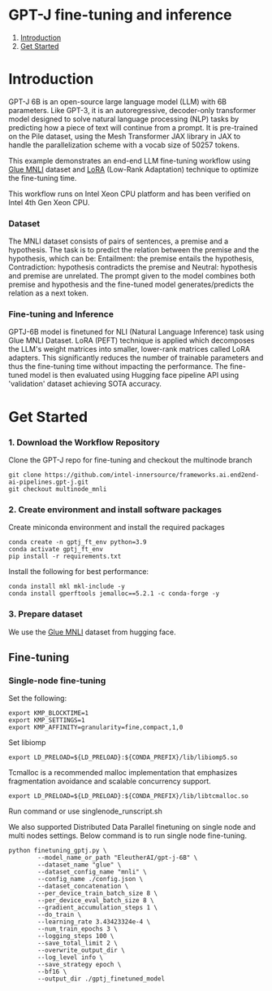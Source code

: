 # GPT-J fine-tuning and inference


1. [Introduction](#introduction)
2. [Get Started](#get-started)

# Introduction

GPT-J 6B is an open-source large language model (LLM) with 6B parameters. Like GPT-3, it is an autoregressive, decoder-only transformer model designed to solve natural language processing (NLP) tasks by predicting how a piece of text will continue from a prompt. It is pre-trained on the Pile dataset, using the Mesh Transformer JAX library in JAX to handle the parallelization scheme with a vocab size of 50257 tokens.

This example demonstrates an end-end LLM fine-tuning workflow using [Glue MNLI](https://huggingface.co/datasets/glue/viewer/mnli/train) dataset and [LoRA](https://arxiv.org/abs/2106.09685) (Low-Rank Adaptation) technique to optimize the fine-tuning time.

This workflow runs on Intel Xeon CPU platform and has been verified on Intel 4th Gen Xeon CPU.

### Dataset
The MNLI dataset consists of pairs of sentences, a premise and a hypothesis. The task is to predict the relation between the premise and the hypothesis, which can be:
Entailment: the premise entails the hypothesis, 
Contradiction: hypothesis contradicts the premise and
Neutral: hypothesis and premise are unrelated. The prompt given to the model combines both premise and hypothesis and the fine-tuned model generates/predicts the relation as a next token.

### Fine-tuning and Inference
GPTJ-6B model is finetuned for NLI (Natural Language Inference) task using Glue MNLI Dataset. LoRA (PEFT) technique is applied which decomposes the LLM's weight matrices into smaller, lower-rank matrices called LoRA adapters. This significantly reduces the number of trainable parameters and thus the fine-tuning time without impacting the performance.
The fine-tuned model is then evaluated using Hugging face pipeline API using 'validation' dataset achieving SOTA accuracy.


# Get Started

### 1. Download the Workflow Repository

Clone the GPT-J repo for fine-tuning and checkout the multinode branch
```
git clone https://github.com/intel-innersource/frameworks.ai.end2end-ai-pipelines.gpt-j.git
git checkout multinode_mnli
```

### 2. Create environment and install software packages

Create miniconda environment and install the required packages
```
conda create -n gptj_ft_env python=3.9
conda activate gptj_ft_env
pip install -r requirements.txt
```

Install the following for best performance:
```
conda install mkl mkl-include -y
conda install gperftools jemalloc==5.2.1 -c conda-forge -y
```

### 3. Prepare dataset
We use the [Glue MNLI](https://huggingface.co/datasets/glue/viewer/mnli/train) dataset from hugging face.

## Fine-tuning

### Single-node fine-tuning
Set the following:
```
export KMP_BLOCKTIME=1
export KMP_SETTINGS=1
export KMP_AFFINITY=granularity=fine,compact,1,0
```

Set libiomp
```
export LD_PRELOAD=${LD_PRELOAD}:${CONDA_PREFIX}/lib/libiomp5.so
```

Tcmalloc is a recommended malloc implementation that emphasizes fragmentation avoidance and scalable concurrency support.
```
export LD_PRELOAD=${LD_PRELOAD}:${CONDA_PREFIX}/lib/libtcmalloc.so
```

Run command or use singlenode_runscript.sh

We also supported Distributed Data Parallel finetuning on single node and multi nodes settings. 
Below command is to run single node fine-tuning.


```
python finetuning_gptj.py \
        --model_name_or_path "EleutherAI/gpt-j-6B" \
        --dataset_name "glue" \
        --dataset_config_name "mnli" \
        --config_name ./config.json \
        --dataset_concatenation \
        --per_device_train_batch_size 8 \
        --per_device_eval_batch_size 8 \
        --gradient_accumulation_steps 1 \
        --do_train \
        --learning_rate 3.43423324e-4 \
        --num_train_epochs 3 \
        --logging_steps 100 \
        --save_total_limit 2 \
        --overwrite_output_dir \
        --log_level info \
        --save_strategy epoch \
        --bf16 \
        --output_dir ./gptj_finetuned_model 

```
